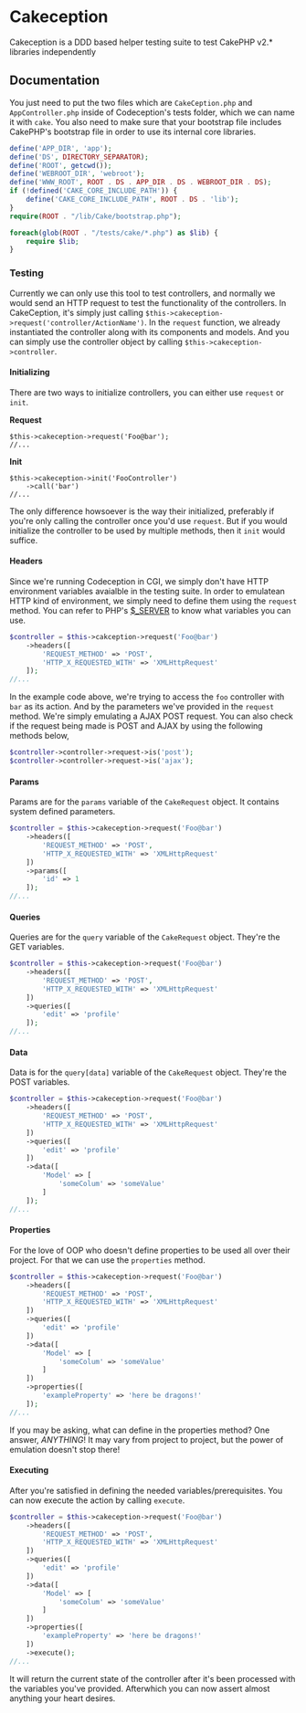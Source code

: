 # Cakeception
Cakeception is a DDD based helper testing suite to test CakePHP v2.* libraries independently

## Documentation
You just need to put the two files which are `CakeCeption.php` and `AppController.php` inside of Codeception's tests folder, which we can name it with `cake`. You also need to make sure that your bootstrap file includes CakePHP's bootstrap file in order to use its internal core libraries.

```php
define('APP_DIR', 'app');
define('DS', DIRECTORY_SEPARATOR);
define('ROOT', getcwd());
define('WEBROOT_DIR', 'webroot');
define('WWW_ROOT', ROOT . DS . APP_DIR . DS . WEBROOT_DIR . DS);
if (!defined('CAKE_CORE_INCLUDE_PATH')) {
    define('CAKE_CORE_INCLUDE_PATH', ROOT . DS . 'lib');
}
require(ROOT . "/lib/Cake/bootstrap.php");

foreach(glob(ROOT . "/tests/cake/*.php") as $lib) {
    require $lib;
}
```

### Testing
Currently we can only use this tool to test controllers, and normally we would send an HTTP request to test the functionality of the controllers. In CakeCeption, it's simply just calling `$this->cakeception->request('controller/ActionName')`. In the `request` function, we already instantiated the controller along with its components and models. And you can simply use the controller object by calling `$this->cakeception->controller`.

#### Initializing
There are two ways to initialize controllers, you can either use `request` or `init`.

**Request**
```
$this->cakeception->request('Foo@bar');
//...
```

**Init**
```
$this->cakeception->init('FooController')
    ->call('bar')
//...
```
The only difference howsoever is the way their initialized, preferably if you're only calling the controller once you'd use `request`. But if you would initialize the controller to be used by multiple methods, then it `init` would suffice.

#### Headers
Since we're running Codeception in CGI, we simply don't have HTTP environment variables avaialble in the testing suite. In order to emulatean HTTP kind of environment, we simply need to define them using the `request` method. You can refer to PHP's [$_SERVER](http://php.net/manual/en/reserved.variables.server.php) to know what variables you can use.

```php
$controller = $this->cakception->request('Foo@bar')
    ->headers([
        'REQUEST_METHOD' => 'POST',
        'HTTP_X_REQUESTED_WITH' => 'XMLHttpRequest'
    ]);
//...
```

In the example code above, we're trying to access the `foo` controller with `bar` as its action. And by the parameters we've provided in the `request` method. We're simply emulating a AJAX POST request. You can also check if the request being made is POST and AJAX by using the following methods below,

```php
$controller->controller->request->is('post');
$controller->controller->request->is('ajax');
```

#### Params
Params are for the `params` variable of the `CakeRequest` object. It contains system defined parameters.

```php
$controller = $this->cakeception->request('Foo@bar')
    ->headers([
        'REQUEST_METHOD' => 'POST',
        'HTTP_X_REQUESTED_WITH' => 'XMLHttpRequest'
    ])
    ->params([
        'id' => 1
    ]);
//...
```

#### Queries
Queries are for the `query` variable of the `CakeRequest` object. They're the GET variables.

```php
$controller = $this->cakeception->request('Foo@bar')
    ->headers([
        'REQUEST_METHOD' => 'POST',
        'HTTP_X_REQUESTED_WITH' => 'XMLHttpRequest'
    ])
    ->queries([
        'edit' => 'profile'
    ]);
//...
```

#### Data
Data is for the `query[data]` variable of the `CakeRequest` object. They're the POST variables.

```php
$controller = $this->cakeception->request('Foo@bar')
    ->headers([
        'REQUEST_METHOD' => 'POST',
        'HTTP_X_REQUESTED_WITH' => 'XMLHttpRequest'
    ])
    ->queries([
        'edit' => 'profile'
    ])
    ->data([
        'Model' => [
            'someColum' => 'someValue'
        ]
    ]);
//...
```

#### Properties
For the love of OOP who doesn't define properties to be used all over their project. For that we can use the `properties` method.

```php
$controller = $this->cakeception->request('Foo@bar')
    ->headers([
        'REQUEST_METHOD' => 'POST',
        'HTTP_X_REQUESTED_WITH' => 'XMLHttpRequest'
    ])
    ->queries([
        'edit' => 'profile'
    ])
    ->data([
        'Model' => [
            'someColum' => 'someValue'
        ]
    ])
    ->properties([
        'exampleProperty' => 'here be dragons!'
    ]);
//...
```

If you may be asking, what can define in the properties method? One answer, *ANYTHING*! It may vary from project to project, but the power of emulation doesn't stop there!


#### Executing
After you're satisfied in defining the needed variables/prerequisites. You can now execute the action by calling `execute`.

```php
$controller = $this->cakeception->request('Foo@bar')
    ->headers([
        'REQUEST_METHOD' => 'POST',
        'HTTP_X_REQUESTED_WITH' => 'XMLHttpRequest'
    ])
    ->queries([
        'edit' => 'profile'
    ])
    ->data([
        'Model' => [
            'someColum' => 'someValue'
        ]
    ])
    ->properties([
        'exampleProperty' => 'here be dragons!'
    ])
    ->execute();
//...
```

It will return the current state of the controller after it's been processed with the variables you've provided. Afterwhich you can now assert almost anything your heart desires.
